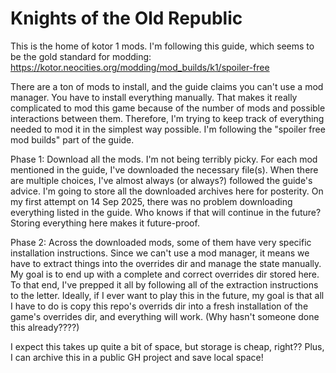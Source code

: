 # Knights of the Old Republic

This is the home of kotor 1 mods. I'm following this guide, which seems to be the gold standard for modding:
https://kotor.neocities.org/modding/mod_builds/k1/spoiler-free

There are a ton of mods to install, and the guide claims you can't use a mod manager. You have to install
everything manually. That makes it really complicated to mod this game because of the number of mods and
possible interactions between them. Therefore, I'm trying to keep track of everything needed to mod it in
the simplest way possible. I'm following the "spoiler free mod builds" part of the guide.

Phase 1: Download all the mods. I'm not being terribly picky. For each mod mentioned in the guide, I've
downloaded the necessary file(s). When there are multiple choices, I've almost always (or always?) followed
the guide's advice. I'm going to store all the downloaded archives here for posterity. On my first attempt
on 14 Sep 2025, there was no problem downloading everything listed in the guide. Who knows if that will
continue in the future? Storing everything here makes it future-proof.

Phase 2: Across the downloaded mods, some of them have very specific installation instructions. Since we
can't use a mod manager, it means we have to extract things into the overrides dir and manage the state
manually. My goal is to end up with a complete and correct overrides dir stored here. To that end, I've
prepped it all by following all of the extraction instructions to the letter. Ideally, if I ever want to
play this in the future, my goal is that all I have to do is copy this repo's overrids dir into a fresh
installation of the game's overrides dir, and everything will work. (Why hasn't someone done this already????)

I expect this takes up quite a bit of space, but storage is cheap, right?? Plus, I can archive this in a
public GH project and save local space!
